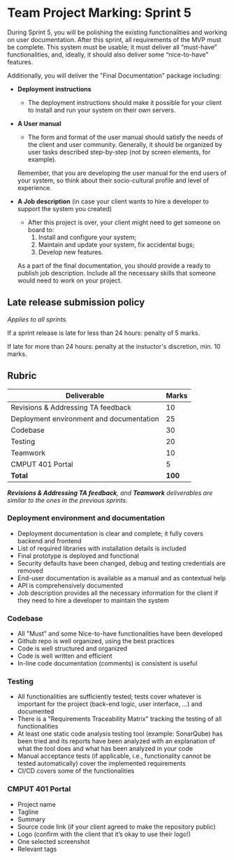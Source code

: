 # Team Project Marking: Sprint 5

During Sprint 5, you will be polishing the existing functionalities and working on user documentation. After this sprint, all requirements of the MVP must be complete. This system must be usable; it must deliver all “must-have” functionalities, and, ideally, it should also deliver some “nice-to-have” features.  

Additionally, you will deliver the "Final Documentation" package including:

* **Deployment instructions**
    * The deployment instructions should make it possible for your client to install and run your system on their own servers.

* **A User manual**
    * The form and format of the user manual should satisfy the needs of the client and user community. Generally, it should be organized by user tasks described step-by-step (not by screen elements, for example).
    
    Remember, that you are developing the user manual for the end users of your system, so think about their socio-cultural profile and level of experience.

* **A Job description** (in case your client wants to hire a developer to support the system you created)
    * After this project is over, your client might need to get someone on board to:
        1. Install and configure your system;
        2. Maintain and update your system, fix accidental bugs;
        3. Develop new features.

    As a part of the final documentation, you should provide a ready to publish job description. Include all the necessary skills that someone would need to work on your project.

## Late release submission policy

_Applies to all sprints._

If a sprint release is late for less than 24 hours: penalty of 5 marks.

If late for more than 24 hours: penalty at the instuctor's discretion, min. 10 marks.

## Rubric

| Deliverable                              | Marks   |
| ---------------------------------------- | ------- |
| Revisions & Addressing TA feedback       | 10      |
| Deployment environment and documentation | 25      |
| Codebase                                 | 30      |
| Testing                                  | 20      |
| Teamwork                                 | 10      |
| CMPUT 401 Portal                         | 5       |
| **Total**                                | **100** |

_**Revisions & Addressing TA feedback**, and **Teamwork** deliverables are similar to the ones in the previous sprints._

### Deployment environment and documentation

* Deployment documentation is clear and complete; it fully covers backend and frontend
* List of required libraries with installation details is included
* Final prototype is deployed and functional
* Security defaults have been changed, debug and testing credentials are removed
* End-user documentation is available as a manual and as contextual help
* API is comprehensively documented
* Job description provides all the necessary information for the client if they need to hire a developer to maintain the system

### Codebase

* All "Must" and some Nice-to-have functionalities have been developed
* Github repo is well organized, using the best practices
* Code is well structured and organized
* Code is well written and efficient
* In-line code documentation (comments) is consistent is useful

### Testing

* All functionalities are sufficiently tested; tests cover whatever is important for the project (back-end logic, user interface, ...) and documented
* There is a "Requirements Traceability Matrix" tracking the testing of all functionalities
* At least one static code analysis testing tool (example: SonarQube) has been tried and its reports have been analyzed with an explanation of what the tool does and what has been analyzed in your code
* Manual acceptance tests (if applicable, i.e., functionality cannot be tested automatically) cover the implemented requirements
* CI/CD covers some of the functionalities

### CMPUT 401 Portal

* Project name
* Tagline
* Summary
* Source code link (if your client agreed to make the repository public)
* Logo (confirm with the client that it’s okay to use their logo!)
* One selected screenshot
* Relevant tags
